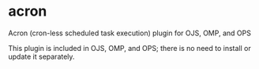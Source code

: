 # acron
Acron (cron-less scheduled task execution) plugin for OJS, OMP, and OPS

This plugin is included in OJS, OMP, and OPS; there is no need to install or update it separately.
